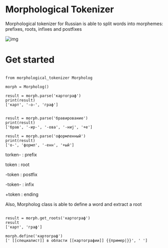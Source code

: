 # Morphological Tokenizer

Morphological tokenizer for Russian is able to split words into morphemes: prefixes, roots, infixes and postfixes 

![img](https://sun4-16.userapi.com/NGih2EKrWiPGqxnM2UvrBHrqgK2RcifpL_ADxw/GsPww6CXevs.jpg)

# Get started 

```

from morphological_tokenizer Morpholog

morph = Morpholog()

result = morph.parse('картограф')
print(result)
['карт', '-о-', 'граф']


result = morph.parse('бравирование')
print(result)
['брав', '-ир-', '-ова', '-ниj', '+е']

result = morph.parse('оформленный')
print(result)
['о-', 'формл', '-енн', '+ый']

```

torken- : prefix

token : root

-token : postfix

-token- : infix

+token : ending

Also, Morpholog class is able to define a word and extract a root

```

result = morph.get_roots('картограф')
result
['карт', 'граф']

morph.define('картограф')
[' [[специалист]] в области [[картографии]] {{пример|}}', ' ']

```

